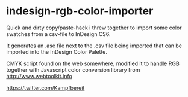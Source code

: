 indesign-rgb-color-importer
===========================

Quick and dirty copy/paste-hack i threw together to import some color swatches from a csv-file to InDesign CS6.

It generates an .ase file next to the .csv file being imported that can be imported into the InDesign Color Palette.

CMYK script found on the web somewhere, modified it to handle RGB together with Javascript color conversion library from http://www.webtoolkit.info


https://twitter.com/Kampfbereit
